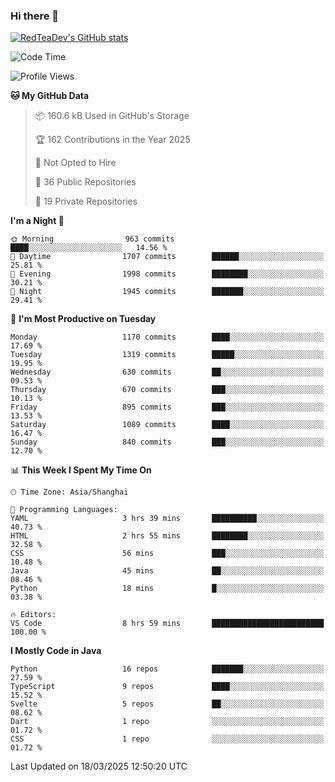 ### Hi there 👋

<!--
**RedTeaDev/RedTeaDev** is a ✨ _special_ ✨ repository because its `README.md` (this file) appears on your GitHub profile.

Here are some ideas to get you started:

- 🔭 I’m currently working on ...
- 🌱 I’m currently learning ...
- 👯 I’m looking to collaborate on ...
- 🤔 I’m looking for help with ...
- 💬 Ask me about ...
- 📫 How to reach me: ...
- 😄 Pronouns: ...
- ⚡ Fun fact: ...
-->

<!--
[![wakatime](https://wakatime.com/badge/user/6b101ed0-04c0-4490-9283-eb61f2efff96.svg)](https://wakatime.com/@6b101ed0-04c0-4490-9283-eb61f2efff96)
!-->

[![RedTeaDev's GitHub stats](https://github-readme-stats.vercel.app/api?username=RedTeaDev\&include_all_commits=true)](https://github.com/anuraghazra/github-readme-stats)
<!--
[![willianrod's wakatime stats](https://github-readme-stats.vercel.app/api/wakatime?username=RedTeaDev)](https://github.com/anuraghazra/github-readme-stats)
!-->
<!--START_SECTION:waka-->
![Code Time](http://img.shields.io/badge/Code%20Time-3%2C068%20hrs%2046%20mins-blue)

![Profile Views](http://img.shields.io/badge/Profile%20Views-0-blue)

**🐱 My GitHub Data** 

> 📦 160.6 kB Used in GitHub's Storage 
 > 
> 🏆 162 Contributions in the Year 2025
 > 
> 🚫 Not Opted to Hire
 > 
> 📜 36 Public Repositories 
 > 
> 🔑 19 Private Repositories 
 > 
**I'm a Night 🦉** 

```text
🌞 Morning                963 commits         ████░░░░░░░░░░░░░░░░░░░░░   14.56 % 
🌆 Daytime                1707 commits        ██████░░░░░░░░░░░░░░░░░░░   25.81 % 
🌃 Evening                1998 commits        ████████░░░░░░░░░░░░░░░░░   30.21 % 
🌙 Night                  1945 commits        ███████░░░░░░░░░░░░░░░░░░   29.41 % 
```
📅 **I'm Most Productive on Tuesday** 

```text
Monday                   1170 commits        ████░░░░░░░░░░░░░░░░░░░░░   17.69 % 
Tuesday                  1319 commits        █████░░░░░░░░░░░░░░░░░░░░   19.95 % 
Wednesday                630 commits         ██░░░░░░░░░░░░░░░░░░░░░░░   09.53 % 
Thursday                 670 commits         ███░░░░░░░░░░░░░░░░░░░░░░   10.13 % 
Friday                   895 commits         ███░░░░░░░░░░░░░░░░░░░░░░   13.53 % 
Saturday                 1089 commits        ████░░░░░░░░░░░░░░░░░░░░░   16.47 % 
Sunday                   840 commits         ███░░░░░░░░░░░░░░░░░░░░░░   12.70 % 
```


📊 **This Week I Spent My Time On** 

```text
🕑︎ Time Zone: Asia/Shanghai

💬 Programming Languages: 
YAML                     3 hrs 39 mins       ██████████░░░░░░░░░░░░░░░   40.73 % 
HTML                     2 hrs 55 mins       ████████░░░░░░░░░░░░░░░░░   32.58 % 
CSS                      56 mins             ███░░░░░░░░░░░░░░░░░░░░░░   10.48 % 
Java                     45 mins             ██░░░░░░░░░░░░░░░░░░░░░░░   08.46 % 
Python                   18 mins             █░░░░░░░░░░░░░░░░░░░░░░░░   03.38 % 

🔥 Editors: 
VS Code                  8 hrs 59 mins       █████████████████████████   100.00 % 
```

**I Mostly Code in Java** 

```text
Python                   16 repos            ███████░░░░░░░░░░░░░░░░░░   27.59 % 
TypeScript               9 repos             ████░░░░░░░░░░░░░░░░░░░░░   15.52 % 
Svelte                   5 repos             ██░░░░░░░░░░░░░░░░░░░░░░░   08.62 % 
Dart                     1 repo              ░░░░░░░░░░░░░░░░░░░░░░░░░   01.72 % 
CSS                      1 repo              ░░░░░░░░░░░░░░░░░░░░░░░░░   01.72 % 
```




 Last Updated on 18/03/2025 12:50:20 UTC
<!--END_SECTION:waka-->


